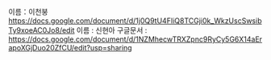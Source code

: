 이름：이천붕  https://docs.google.com/document/d/1j0Q9tU4FIiQ8TCGji0k_WkzUscSwsibTy9xoeAC0Jo8/edit
이름 : 신현아 구글문서 : https://docs.google.com/document/d/1NZMhecwTRXZpnc9RyCy5G6X14aErapoXGjDuo20ZfCU/edit?usp=sharing
